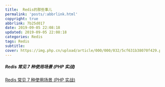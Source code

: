 ```yaml
---
title: 	Redis的那些事儿
permalink: 'posts/:abbrlink.html'
copyright: true
abbrlink: 7b25d017
date: 2019-09-05 22:08:18
updated: 2019-09-05 22:08:18
categories: Redis
tags: Redis
subtitle:
cover: https://img.php.cn/upload/article/000/000/032/5cf631b38070f429.png
---
```

<meta name="referrer" content="never">

##### Redis 常见 7 种使用场景 (PHP 实战)

[Redis 常见 7 种使用场景 (PHP 实战)](https://juejin.im/post/58b00d938d6d810057dfff11)
<!--more-->
